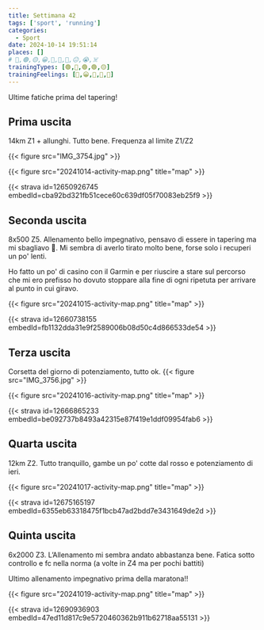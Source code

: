 ```yaml
---
title: Settimana 42
tags: ['sport', 'running']
categories:
  - Sport
date: 2024-10-14 19:51:14
places: []
# 🔴,🟢,🟡,😀,🙁,🫤,🙂,😐,😭,☠️
trainingTypes: [🟢,🔴,🟢,🟢,🟡]
trainingFeelings: [🫤,😀,🙂,🙂,🙂]
---
```

Ultime fatiche prima del tapering!
<!--more-->

## Prima uscita
14km Z1 + allunghi.
Tutto bene. Frequenza al limite Z1/Z2

{{< figure src="IMG_3754.jpg" >}}

{{< figure src="20241014-activity-map.png" title="map" >}}

{{< strava id=12650926745 embedId=cba92bd321fb51cece60c639df05f70083eb25f9 >}}

## Seconda uscita
8x500 Z5. Allenamento bello impegnativo, pensavo di essere in tapering ma mi sbagliavo 🥺.
Mi sembra di averlo tirato molto bene, forse solo i recuperi un po' lenti. 

Ho fatto un po' di casino con il Garmin e per riuscire a stare sul percorso che mi ero prefisso ho dovuto stoppare alla fine di ogni ripetuta per arrivare al punto in cui giravo.

{{< figure src="20241015-activity-map.png" title="map" >}}

{{< strava id=12660738155 embedId=fb1132dda31e9f2589006b08d50c4d866533de54 >}}

## Terza uscita
Corsetta del giorno di potenziamento, tutto ok.
{{< figure src="IMG_3756.jpg" >}}

{{< figure src="20241016-activity-map.png" title="map" >}}

{{< strava id=12666865233 embedId=be092737b8493a42315e87f419e1ddf09954fab6 >}}

## Quarta uscita

12km Z2. Tutto tranquillo, gambe un po' cotte dal rosso e potenziamento di ieri.

{{< figure src="20241017-activity-map.png" title="map" >}}

{{< strava id=12675165197 embedId=6355eb63318475f1bcb47ad2bdd7e3431649de2d >}}

## Quinta uscita

6x2000 Z3. L’Allenamento mi sembra andato abbastanza bene. Fatica sotto controllo e fc nella norma (a volte in Z4 ma per pochi battiti)

Ultimo allenamento impegnativo prima della maratona!!

{{< figure src="20241019-activity-map.png" title="map" >}}

{{< strava id=12690936903 embedId=47ed11d817c9e5720460362b911b62718aa55131 >}}
